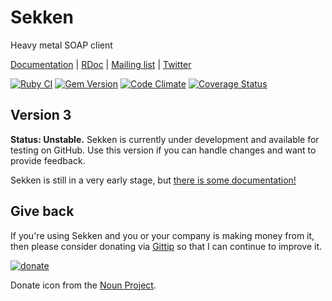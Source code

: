 # Sekken

Heavy metal SOAP client

[Documentation](http://savonrb.com) | [RDoc](http://rubydoc.info/gems/savon) |
[Mailing list](https://groups.google.com/forum/#!forum/savonrb) | [Twitter](http://twitter.com/savonrb)

[![Ruby CI](https://github.com/savonrb/sekken/actions/workflows/ci.yml/badge.svg)](https://github.com/savonrb/sekken/actions/workflows/ci.yml)
[![Gem Version](https://badge.fury.io/rb/sekken.png)](http://badge.fury.io/rb/sekken)
[![Code Climate](https://codeclimate.com/github/savonrb/sekken.png)](https://codeclimate.com/github/savonrb/sekken)
[![Coverage Status](https://coveralls.io/repos/savonrb/sekken/badge.png?branch=master)](https://coveralls.io/r/savonrb/sekken)


## Version 3

**Status: Unstable.** Sekken is currently under development and available for testing on GitHub.
Use this version if you can handle changes and want to provide feedback.

Sekken is still in a very early stage, but [there is some documentation!](http://savonrb.com/version3/)

## Give back

If you're using Sekken and you or your company is making money from it, then please consider
donating via [Gittip](https://www.gittip.com/tjarratt/) so that I can continue to improve it.

[![donate](donate.png)](https://www.gittip.com/tjarratt/)

Donate icon from the [Noun Project](http://thenounproject.com/noun/donate/#icon-No285).
